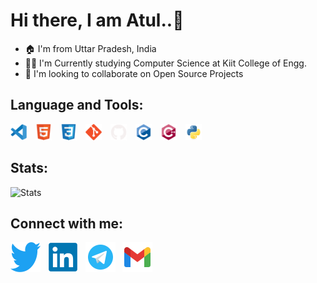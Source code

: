 <h1>Hi there, I am Atul..👋</h1>

- 🏠 I'm from Uttar Pradesh, India
- 🧑‍🎓 I'm Currently studying Computer Science at Kiit College of Engg.
- 👯 I'm looking to collaborate on Open Source Projects

<h2>Language and Tools:</h2>
<div align="left">
<img alt="VS code" width="26px" src="./image/VS_code.svg" style="padding-right:10px;" />
<img alt="HTML5" width="26px" src="./image/HTML5.svg" style="padding-right:10px;" />
<img alt="CSS3" width="26px" src="./image/CSS3.svg" style="padding-right:10px;" />
<img alt="Git" width="26px" src="./image/Git.svg" style="padding-right:10px;" />
<img alt="GitHub" width="26px" src="./image/Github.svg" style="padding-right:10px;" />
<img alt="C" width="26px" src="./image/C.svg" style="padding-right:10px;"/>
<img alt="Cpp" width="26px" src="./image/cplusplus.svg" style="padding-right:10px;"/>
<img alt="Python" width="26px" src="./image/Python.svg"/>  
</div>


<h2 align="left">Stats:</h2>
<div align="left">
<img alt="Stats" src="https://github-readme-stats.vercel.app/api?username=atulsingh14&show_icons=true&theme=material-palenight&show_icons=true&count_private=true&border_radius=20px"/>
<!---<img alt="Language Used" src=https://github-readme-stats.vercel.app/api/top-langs/?username=atulsingh14&layout=compact/>
</div>
-->
<h2 align= "left">Connect with me:</h2>

[![website](./image/Twitter.svg)](https://twitter.com/atulsingh144)
&nbsp;
[![website](./image/Linkedin.svg)](https://linkedin.com/in/atulsingh14) 
&nbsp;
[![website](./image/Telegram.svg)](https://telegram.me/atulsingh144) 
&nbsp;
[![website](./image/Gmail.svg)](mailto:atulsingh6839@gmail.com) 